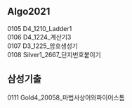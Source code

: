 ## Algo2021

0105 D4_1210_Ladder1  
0106 D4_1224_계산기3  
0107 D3_1225_암호생성기  
0108 Silver1_2667_단지번호붙이기

## 삼성기출
0111 Gold4_20058_마법사상어와파이어스톰  
